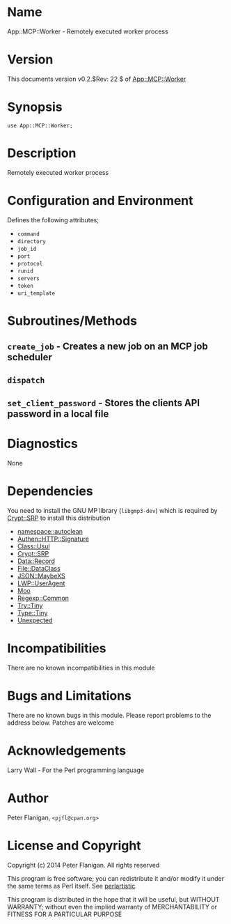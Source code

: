 # Name

App::MCP::Worker - Remotely executed worker process

# Version

This documents version v0.2.$Rev: 22 $ of [App::MCP::Worker](https://metacpan.org/pod/App::MCP::Worker)

# Synopsis

    use App::MCP::Worker;

# Description

Remotely executed worker process

# Configuration and Environment

Defines the following attributes;

- `command`
- `directory`
- `job_id`
- `port`
- `protocol`
- `runid`
- `servers`
- `token`
- `uri_template`

# Subroutines/Methods

## `create_job` - Creates a new job on an MCP job scheduler

## `dispatch`

## `set_client_password` - Stores the clients API password in a local file

# Diagnostics

None

# Dependencies

You need to install the GNU MP library (`libgmp3-dev`) which is required by
[Crypt::SRP](https://metacpan.org/pod/Crypt::SRP) to install this distribution

- [namespace::autoclean](https://metacpan.org/pod/namespace::autoclean)
- [Authen::HTTP::Signature](https://metacpan.org/pod/Authen::HTTP::Signature)
- [Class::Usul](https://metacpan.org/pod/Class::Usul)
- [Crypt::SRP](https://metacpan.org/pod/Crypt::SRP)
- [Data::Record](https://metacpan.org/pod/Data::Record)
- [File::DataClass](https://metacpan.org/pod/File::DataClass)
- [JSON::MaybeXS](https://metacpan.org/pod/JSON::MaybeXS)
- [LWP::UserAgent](https://metacpan.org/pod/LWP::UserAgent)
- [Moo](https://metacpan.org/pod/Moo)
- [Regexp::Common](https://metacpan.org/pod/Regexp::Common)
- [Try::Tiny](https://metacpan.org/pod/Try::Tiny)
- [Type::Tiny](https://metacpan.org/pod/Type::Tiny)
- [Unexpected](https://metacpan.org/pod/Unexpected)

# Incompatibilities

There are no known incompatibilities in this module

# Bugs and Limitations

There are no known bugs in this module.
Please report problems to the address below.
Patches are welcome

# Acknowledgements

Larry Wall - For the Perl programming language

# Author

Peter Flanigan, `<pjfl@cpan.org>`

# License and Copyright

Copyright (c) 2014 Peter Flanigan. All rights reserved

This program is free software; you can redistribute it and/or modify it
under the same terms as Perl itself. See [perlartistic](https://metacpan.org/pod/perlartistic)

This program is distributed in the hope that it will be useful,
but WITHOUT WARRANTY; without even the implied warranty of
MERCHANTABILITY or FITNESS FOR A PARTICULAR PURPOSE
